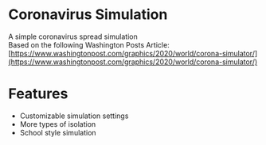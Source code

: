 # Coronavirus Simulation
A simple coronavirus spread simulation <br>
Based on the following Washington Posts Article: <br>
[https://www.washingtonpost.com/graphics/2020/world/corona-simulator/](https://www.washingtonpost.com/graphics/2020/world/corona-simulator/)

# Features
* Customizable simulation settings
* More types of isolation
* School style simulation